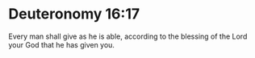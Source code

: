 # Deuteronomy 16:17

Every man shall give as he is able, according to the blessing of the Lord your God that he has given you.
